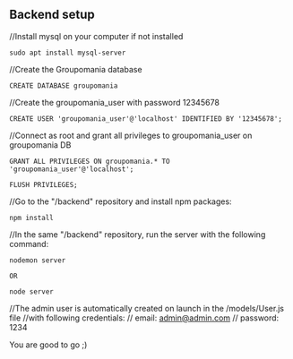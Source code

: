 ## Backend setup

//Install mysql on your computer if not installed

```
sudo apt install mysql-server
```

//Create the Groupomania database

```
CREATE DATABASE groupomania
```

//Create the groupomania_user with password 12345678

```
CREATE USER 'groupomania_user'@'localhost' IDENTIFIED BY '12345678';
```

//Connect as root and grant all privileges to groupomania_user on groupomania DB

```
GRANT ALL PRIVILEGES ON groupomania.* TO 'groupomania_user'@'localhost';

FLUSH PRIVILEGES;
```

//Go to the "/backend" repository and install npm packages:

```
npm install
```

//In the same "/backend" repository, run the server with the following command:

```
nodemon server

OR

node server
```

//The admin user is automatically created on launch in the /models/User.js file
//with following credentials:
// email: admin@admin.com
// password: 1234

You are good to go ;)
